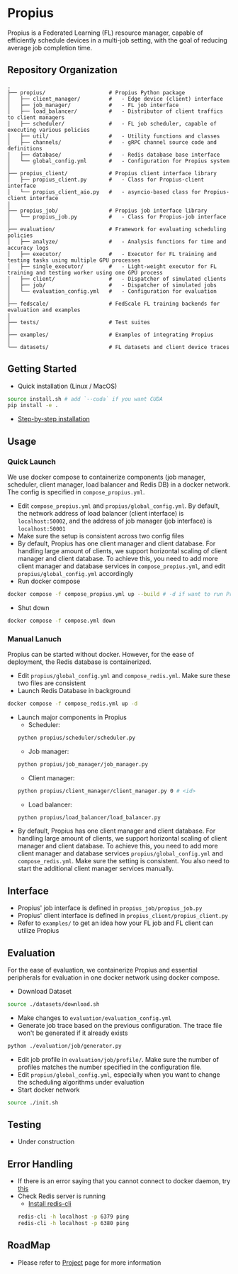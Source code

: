 # Propius
Propius is a Federated Learning (FL) resource manager, capable of efficiently schedule devices in a multi-job setting, with the goal of reducing average job completion time.

## Repository Organization
```
.
├── propius/                    # Propius Python package
│   ├── client_manager/         #   - Edge device (client) interface
│   ├── job_manager/            #   - FL job interface
│   ├── load_balancer/          #   - Distributor of client traffics to client managers
│   ├── scheduler/              #   - FL job scheduler, capable of executing various policies
│   ├── util/                   #   - Utility functions and classes
│   ├── channels/               #   - gRPC channel source code and definitions
│   ├── database/               #   - Redis database base interface
│   └── global_config.yml       #   - Configuration for Propius system
│
├── propius_client/             # Propius client interface library
│   ├── propius_client.py       #   - Class for Propius-client interface
│   └── propius_client_aio.py   #   - asyncio-based class for Propius-client interface
│
├── propius_job/                # Propius job interface library
│   └── propius_job.py          #   - Class for Propius-job interface
│
├── evaluation/                 # Framework for evaluating scheduling policies
│   ├── analyze/                #   - Analysis functions for time and accuracy logs
│   ├── executor/               #   - Executor for FL training and testing tasks using multiple GPU processes
│   ├── single_executor/        #   - Light-weight executor for FL training and testing worker using one GPU process
│   ├── client/                 #   - Dispatcher of simulated clients
│   ├── job/                    #   - Dispatcher of simulated jobs
│   └── evaluation_config.yml   #   - Configuration for evaluation
│ 
├── fedscale/                   # FedScale FL training backends for evaluation and examples
│ 
├── tests/                      # Test suites
│ 
├── examples/                   # Examples of integrating Propius
│ 
└── datasets/                   # FL datasets and client device traces
```

## Getting Started
- Quick installation (Linux / MacOS)
```bash
source install.sh # add `--cuda` if you want CUDA
pip install -e .
```
- [Step-by-step installation](./docs/getting_started/getting_started.md)

## Usage
### Quick Launch
We use docker compose to containerize components (job manager, scheduler, client manager, load balancer and Redis DB) in a docker network. The config is specified in `compose_propius.yml`.
- Edit `compose_propius.yml` and `propius/global_config.yml`. By default, the network address of load balancer (client interface) is `localhost:50002`, and the address of job manager (job interface) is `localhost:50001`
- Make sure the setup is consistent across two config files
- By default, Propius has one client manager and client database. For handling large amount of clients, we support horizontal scaling of client manager and client database. To achieve this, you need to add more client manager and database services in `compose_propius.yml`, and edit `propius/global_config.yml` accordingly
- Run docker compose
```bash
docker compose -f compose_propius.yml up --build # -d if want to run Propius in background
```
- Shut down
```bash
docker compose -f compose.yml down
```
### Manual Lanuch
Propius can be started without docker. However, for the ease of deployment, the Redis database is containerized.
- Edit `propius/global_config.yml` and `compose_redis.yml`. Make sure these two files are consistent
- Launch Redis Database in background
```bash
docker compose -f compose_redis.yml up -d
```
- Launch major components in Propius
    - Scheduler:
    ```bash
    python propius/scheduler/scheduler.py
    ```
    - Job manager:
    ```bash
    python propius/job_manager/job_manager.py
    ```
    - Client manager:
    ```bash
    python propius/client_manager/client_manager.py 0 # <id>
    ```
    - Load balancer:
    ```bash
    python propius/load_balancer/load_balancer.py
    ```
- By default, Propius has one client manager and client database. For handling large amount of clients, we support horizontal scaling of client manager and client database. To achieve this, you need to add more client manager and database services `propius/global_config.yml` and `compose_redis.yml`. Make sure the setting is consistent. You also need to start the additional client manager services manually.

## Interface
- Propius' job interface is defined in `propius_job/propius_job.py`
- Propius' client interface is defined in `propius_client/propius_client.py`
- Refer to `examples/` to get an idea how your FL job and FL client can utilize Propius

## Evaluation
For the ease of evaluation, we containerize Propius and essential peripherals for evaluation in one docker network using docker compose.
- Download Dataset
```bash
source ./datasets/download.sh
```

- Make changes to `evaluation/evaluation_config.yml`
- Generate job trace based on the previous configuration. The trace file won't be generated if it already exists
```bash
python ./evaluation/job/generator.py
```
- Edit job profile in `evaluation/job/profile/`. Make sure the number of profiles matches the number specified in the configuration file.
- Edit `propius/global_config.yml`, especially when you want to change the scheduling algorithms under evaluation
- Start docker network
```bash
source ./init.sh
```

## Testing
- Under construction

## Error Handling
- If there is an error saying that you cannot connect to docker daemon, try [this](https://stackoverflow.com/questions/48957195/how-to-fix-docker-got-permission-denied-issue)
- Check Redis server is running
    - [Install redis-cli](https://stackoverflow.com/questions/21795340/linux-install-redis-cli-only)
    ```bash
    redis-cli -h localhost -p 6379 ping
    redis-cli -h localhost -p 6380 ping
    ```

## RoadMap
- Please refer to [Project](https://github.com/users/EricDinging/projects/1) page for more information



